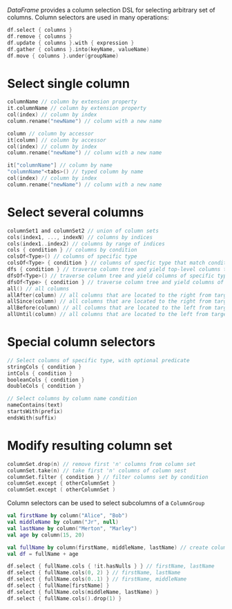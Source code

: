 [//]: # (title: Column Selectors)

*DataFrame* provides a column selection DSL for selecting arbitrary set of columns.
Column selectors are used in many operations:
```kotlin
df.select { columns }
df.remove { columns }
df.update { columns }.with { expression }
df.gather { columns }.into(keyName, valueName)
df.move { columns }.under(groupName)
```

# Select single column
<tabs>
<tab title="Generated properties">

``` kotlin 
columnName // column by extension property
it.columnName // column by extension property
col(index) // column by index
column.rename("newName") // column with a new name
```

</tab>
<tab title="Column defenitions">

``` kotlin 
column // column by accessor
it[column] // column by accessor
col(index) // column by index
column.rename("newName") // column with a new name
```

</tab>
<tab title="String syntax">

``` kotlin 
it["columnName"] // column by name
"columnName"<tabs>() // typed column by name
col(index) // column by index
column.rename("newName") // column with a new name
```

</tab>
</tabs>

# Select several columns

```kotlin
columnSet1 and columnSet2 // union of column sets
cols(index1, ..., indexN) // columns by indices
cols(index1..index2) // columns by range of indices
cols { condition } // columns by condition
colsOf<Type>() // columns of specific type
colsOf<Type> { condition } // columns of specfic type that match condition
dfs { condition } // traverse column tree and yield top-level columns that match condition
dfsOf<Type>() // traverse column tree and yield columns of specific type
dfsOf<Type> { condition } // traverse column tree and yield columns of specific type that match condition
all() // all columns
allAfter(column) // all columns that are located to the right from target column, excluding target column
allSince(column) // all columns that are located to the right from target column, including target column
allBefore(column) // all columns that are located to the left from target column, excluding target column
allUntil(column) // all columns that are located to the left from target column, including target column
```

# Special column selectors
```kotlin
// Select columns of specific type, with optional predicate
stringCols { condition }
intCols { condition }
booleanCols { condition }
doubleCols { condition }

// Select columns by column name condition
nameContains(text)
startsWith(prefix)
endsWith(suffix)
```
# Modify resulting column set
```kotlin
columnSet.drop(n) // remove first 'n' columns from column set
columnSet.take(n) // take first 'n' columns of column sest
columnSet.filter { condition } // filter columns set by condition
columnSet.except { otherColumnSet }
columnSet.except ( otherColumnSet )
```
Column selectors can be used to select subcolumns of a `ColumnGroup`
```kotlin
val firstName by column("Alice", "Bob")
val middleName by column("Jr", null)
val lastName by column("Merton", "Marley")
val age by column(15, 20)

val fullName by column(firstName, middleName, lastName) // create column group of three columns
val df = fullName + age

df.select { fullName.cols { !it.hasNulls } } // firstName, lastName
df.select { fullName.cols(0, 2) } // firstName, lastName
df.select { fullName.cols(0..1) } // firstName, middleName
df.select { fullName[firstName] }
df.select { fullName.cols(middleName, lastName) }
df.select { fullName.cols().drop(1) }
```

